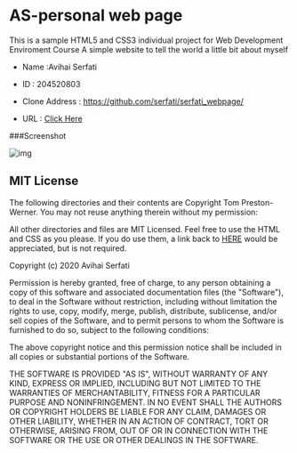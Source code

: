 # AS-personal web page
This is a sample HTML5 and CSS3 individual project for
Web Development Enviroment Course 
A simple website to tell the world a little bit about myself

- Name :Avihai Serfati
- ID : 204520803

- Clone Address : https://github.com/serfati/serfati_webpage/

- URL : [Click Here](https://serfati.github.io/serfati_webpage/)

###Screenshot

![img](https://picresize.com/images/rsz_screenshot_from_2020-03-19_16-56-50.jpg)
## MIT License

The following directories and their contents are Copyright Tom Preston-Werner.
You may not reuse anything therein without my permission:

All other directories and files are MIT Licensed. Feel free to use the HTML and
CSS as you please. If you do use them, a link back to
[HERE](https://serfati.github.io/serfati_webpage/) would be appreciated, but is not required.

Copyright (c) 2020 Avihai Serfati

Permission is hereby granted, free of charge, to any person obtaining a copy
of this software and associated documentation files (the "Software"), to deal
in the Software without restriction, including without limitation the rights
to use, copy, modify, merge, publish, distribute, sublicense, and/or sell
copies of the Software, and to permit persons to whom the Software is
furnished to do so, subject to the following conditions:

The above copyright notice and this permission notice shall be included in all
copies or substantial portions of the Software.

THE SOFTWARE IS PROVIDED "AS IS", WITHOUT WARRANTY OF ANY KIND, EXPRESS OR
IMPLIED, INCLUDING BUT NOT LIMITED TO THE WARRANTIES OF MERCHANTABILITY,
FITNESS FOR A PARTICULAR PURPOSE AND NONINFRINGEMENT. IN NO EVENT SHALL THE
AUTHORS OR COPYRIGHT HOLDERS BE LIABLE FOR ANY CLAIM, DAMAGES OR OTHER
LIABILITY, WHETHER IN AN ACTION OF CONTRACT, TORT OR OTHERWISE, ARISING FROM,
OUT OF OR IN CONNECTION WITH THE SOFTWARE OR THE USE OR OTHER DEALINGS IN THE
SOFTWARE.

